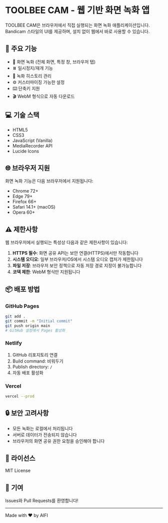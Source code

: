 # TOOLBEE CAM - 웹 기반 화면 녹화 앱

TOOLBEE CAM은 브라우저에서 직접 실행되는 화면 녹화 애플리케이션입니다. Bandicam 스타일의 UI를 제공하며, 설치 없이 웹에서 바로 사용할 수 있습니다.

## 🚀 주요 기능

- 🎥 화면 녹화 (전체 화면, 특정 창, 브라우저 탭)
- ⏸️ 일시정지/재개 기능
- 📁 녹화 히스토리 관리
- ⚙️ 커스터마이징 가능한 설정
- ⌨️ 단축키 지원
- 🎬 WebM 형식으로 자동 다운로드

## 💻 기술 스택

- HTML5
- CSS3
- JavaScript (Vanilla)
- MediaRecorder API
- Lucide Icons

## 🌐 브라우저 지원

화면 녹화 기능은 다음 브라우저에서 지원됩니다:

- Chrome 72+
- Edge 79+
- Firefox 66+
- Safari 14.1+ (macOS)
- Opera 60+

## ⚠️ 제한사항

웹 브라우저에서 실행되는 특성상 다음과 같은 제한사항이 있습니다:

1. **HTTPS 필수**: 화면 공유 API는 보안 연결(HTTPS)에서만 작동합니다
2. **시스템 오디오**: 일부 브라우저/OS에서 시스템 오디오 캡처가 제한됩니다
3. **파일 저장**: 브라우저 보안 정책으로 자동 저장 경로 지정이 불가능합니다
4. **코덱 제한**: WebM 형식만 지원됩니다

## 📦 배포 방법

### GitHub Pages
```bash
git add .
git commit -m "Initial commit"
git push origin main
# GitHub 설정에서 Pages 활성화
```

### Netlify
1. GitHub 리포지토리 연결
2. Build command: 비워두기
3. Publish directory: `/`
4. 자동 배포 활성화

### Vercel
```bash
vercel --prod
```

## 🔒 보안 고려사항

- 모든 녹화는 로컬에서 처리됩니다
- 서버로 데이터가 전송되지 않습니다
- 브라우저의 화면 공유 권한 요청을 승인해야 합니다

## 📝 라이선스

MIT License

## 🤝 기여

Issues와 Pull Requests를 환영합니다!

---

Made with ❤️ by AIFI